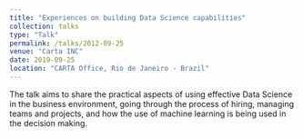 ```yaml
---
title: "Experiences on building Data Science capabilities"
collection: talks
type: "Talk"
permalink: /talks/2012-09-25
venue: "Carta INC"
date: 2019-09-25
location: "CARTA Office, Rio de Janeiro - Brazil"
---
```


The talk aims to share the practical aspects of using effective Data Science in the business environment, going through the process of hiring, managing teams and projects, and how the use of machine learning is being used in the decision making.
